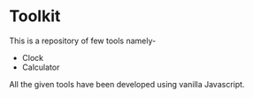 # Toolkit

This is a repository of few tools namely- 
- Clock
- Calculator

All the given tools have been developed using vanilla Javascript.
